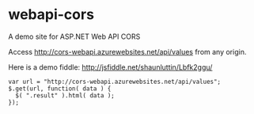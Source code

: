 # webapi-cors
A demo site for ASP.NET Web API CORS

Access http://cors-webapi.azurewebsites.net/api/values from any origin.

Here is a demo fiddle: http://jsfiddle.net/shaunluttin/Lbfk2ggu/

    var url = "http://cors-webapi.azurewebsites.net/api/values";
    $.get(url, function( data ) {
      $( ".result" ).html( data );
    });

